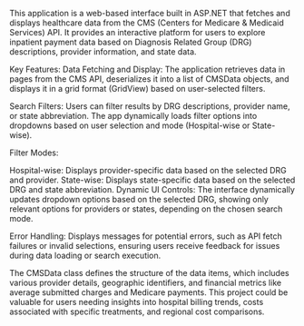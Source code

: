 This application is a web-based interface built in ASP.NET that fetches and displays healthcare data from the CMS (Centers for Medicare & Medicaid Services) API. It provides an interactive platform for users to explore inpatient payment data based on Diagnosis Related Group (DRG) descriptions, provider information, and state data.

Key Features:
Data Fetching and Display: The application retrieves data in pages from the CMS API, deserializes it into a list of CMSData objects, and displays it in a grid format (GridView) based on user-selected filters.

Search Filters: Users can filter results by DRG descriptions, provider name, or state abbreviation. The app dynamically loads filter options into dropdowns based on user selection and mode (Hospital-wise or State-wise).

Filter Modes:

Hospital-wise: Displays provider-specific data based on the selected DRG and provider.
State-wise: Displays state-specific data based on the selected DRG and state abbreviation.
Dynamic UI Controls: The interface dynamically updates dropdown options based on the selected DRG, showing only relevant options for providers or states, depending on the chosen search mode.

Error Handling: Displays messages for potential errors, such as API fetch failures or invalid selections, ensuring users receive feedback for issues during data loading or search execution.

The CMSData class defines the structure of the data items, which includes various provider details, geographic identifiers, and financial metrics like average submitted charges and Medicare payments. This project could be valuable for users needing insights into hospital billing trends, costs associated with specific treatments, and regional cost comparisons.

